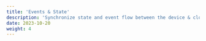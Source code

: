 ```yaml
---
title: 'Events & State'
description: 'Synchronize state and event flow between the device & cloud.'
date: 2023-10-20
weight: 4
---
```


